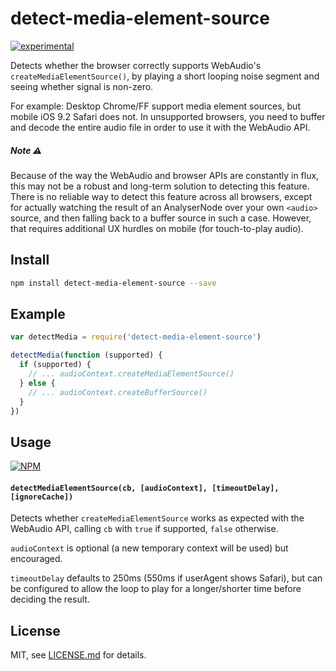 # detect-media-element-source

[![experimental](http://badges.github.io/stability-badges/dist/experimental.svg)](http://github.com/badges/stability-badges)

Detects whether the browser correctly supports WebAudio's `createMediaElementSource()`, by playing a short looping noise segment and seeing whether signal is non-zero.

For example: Desktop Chrome/FF support media element sources, but mobile iOS 9.2 Safari does not. In unsupported browsers, you need to buffer and decode the entire audio file in order to use it with the WebAudio API.

##### Note :warning:

Because of the way the WebAudio and browser APIs are constantly in flux, this may not be a robust and long-term solution to detecting this feature. There is no reliable way to detect this feature across all browsers, except for actually watching the result of an AnalyserNode over your own `<audio>` source, and then falling back to a buffer source in such a case. However, that requires additional UX hurdles on mobile (for touch-to-play audio).

## Install

```sh
npm install detect-media-element-source --save
```

## Example

```js
var detectMedia = require('detect-media-element-source')

detectMedia(function (supported) {
  if (supported) {
    // ... audioContext.createMediaElementSource()
  } else {
    // ... audioContext.createBufferSource()
  }
})
```

## Usage

[![NPM](https://nodei.co/npm/detect-media-element-source.png)](https://www.npmjs.com/package/detect-media-element-source)

#### `detectMediaElementSource(cb, [audioContext], [timeoutDelay], [ignoreCache])`

Detects whether `createMediaElementSource` works as expected with the WebAudio API, calling `cb` with `true` if supported, `false` otherwise.

`audioContext` is optional (a new temporary context will be used) but encouraged.

`timeoutDelay` defaults to 250ms (550ms if userAgent shows Safari), but can be configured to allow the loop to play for a longer/shorter time before deciding the result.

## License

MIT, see [LICENSE.md](http://github.com/Jam3/detect-media-element-source/blob/master/LICENSE.md) for details.
